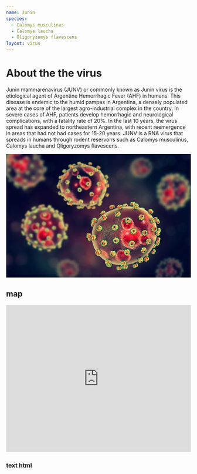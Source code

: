 ```yaml
---
name: Junin
species:
  - Calomys musculinus
  - Calomys laucha
  - Oligoryzomys flavescens
layout: virus
---
```


# About the the virus

Junin mammarenavirus (JUNV) or commonly known as Junin virus is the etiological agent of Argentine Hemorrhagic Fever (AHF) in humans. This disease is endemic to the humid pampas in Argentina, a densely populated area at the core of the largest agro-industrial complex in the country. In severe cases of AHF, patients develop hemorrhagic and neurological complications, with a fatality rate of 20%. In the last 10 years, the virus spread has expanded to northeastern Argentina, with recent reemergence in areas that had not had cases for 15-20 years. JUNV is a RNA virus that spreads in humans through rodent reservoirs such as Calomys musculinus, Calomys laucha and Oligoryzomys flavescens.

![image](images/image.webp)

## map

<iframe id="test"  style=" height:400px; width:100%;" scrolling="no"  frameborder="0" src="https://leafletjs.com/examples/mobile/example.html"></iframe>

<h3> text html</h3>
